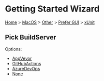 <!--
GENERATED FILE - DO NOT EDIT
This file was generated by [MarkdownSnippets](https://github.com/SimonCropp/MarkdownSnippets).
Source File: /docs/mdsource/wiz/MacOS_Other_Gui_xUnit.source.md
To change this file edit the source file and then run MarkdownSnippets.
-->

# Getting Started Wizard

[Home](/docs/wiz/readme.md) > [MacOS](MacOS.md) > [Other](MacOS_Other.md) > [Prefer GUI](MacOS_Other_Gui.md) > [xUnit](MacOS_Other_Gui_xUnit.md)

## Pick BuildServer

Options:
 * [AppVeyor](MacOS_Other_Gui_xUnit_AppVeyor.md)
 * [GitHubActions](MacOS_Other_Gui_xUnit_GitHubActions.md)
 * [AzureDevOps](MacOS_Other_Gui_xUnit_AzureDevOps.md)
 * [None](MacOS_Other_Gui_xUnit_None.md)
